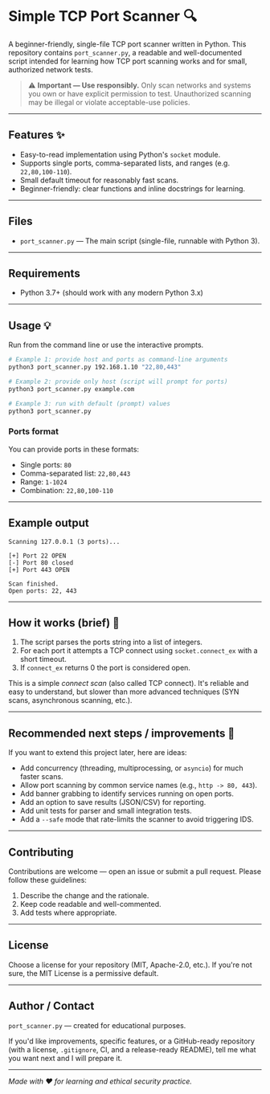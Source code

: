 # Simple TCP Port Scanner 🔍

A beginner-friendly, single-file TCP port scanner written in Python. This repository contains `port_scanner.py`, a readable and well-documented script intended for learning how TCP port scanning works and for small, authorized network tests.

> ⚠️ **Important — Use responsibly.** Only scan networks and systems you own or have explicit permission to test. Unauthorized scanning may be illegal or violate acceptable-use policies.

---

## Features ✨

- Easy-to-read implementation using Python's `socket` module.
- Supports single ports, comma-separated lists, and ranges (e.g. `22,80,100-110`).
- Small default timeout for reasonably fast scans.
- Beginner-friendly: clear functions and inline docstrings for learning.

---

## Files

- `port_scanner.py` — The main script (single-file, runnable with Python 3).

---

## Requirements

- Python 3.7+ (should work with any modern Python 3.x)

---

## Usage 💡

Run from the command line or use the interactive prompts.

```bash
# Example 1: provide host and ports as command-line arguments
python3 port_scanner.py 192.168.1.10 "22,80,443"

# Example 2: provide only host (script will prompt for ports)
python3 port_scanner.py example.com

# Example 3: run with default (prompt) values
python3 port_scanner.py
```

### Ports format

You can provide ports in these formats:
- Single ports: `80`
- Comma-separated list: `22,80,443`
- Range: `1-1024`
- Combination: `22,80,100-110`

---

## Example output

```
Scanning 127.0.0.1 (3 ports)...

[+] Port 22 OPEN
[-] Port 80 closed
[+] Port 443 OPEN

Scan finished.
Open ports: 22, 443
```

---

## How it works (brief) 🧠

1. The script parses the ports string into a list of integers.
2. For each port it attempts a TCP connect using `socket.connect_ex` with a short timeout.
3. If `connect_ex` returns 0 the port is considered open.

This is a simple *connect scan* (also called TCP connect). It's reliable and easy to understand, but slower than more advanced techniques (SYN scans, asynchronous scanning, etc.).

---

## Recommended next steps / improvements 🚀

If you want to extend this project later, here are ideas:

- Add concurrency (threading, multiprocessing, or `asyncio`) for much faster scans.
- Allow port scanning by common service names (e.g., `http -> 80, 443`).
- Add banner grabbing to identify services running on open ports.
- Add an option to save results (JSON/CSV) for reporting.
- Add unit tests for parser and small integration tests.
- Add a `--safe` mode that rate-limits the scanner to avoid triggering IDS.

---

## Contributing

Contributions are welcome — open an issue or submit a pull request. Please follow these guidelines:

1. Describe the change and the rationale.
2. Keep code readable and well-commented.
3. Add tests where appropriate.

---

## License

Choose a license for your repository (MIT, Apache-2.0, etc.). If you're not sure, the MIT License is a permissive default.

---

## Author / Contact

`port_scanner.py` — created for educational purposes.

If you'd like improvements, specific features, or a GitHub-ready repository (with a license, `.gitignore`, CI, and a release-ready README), tell me what you want next and I will prepare it.

---

*Made with ❤️ for learning and ethical security practice.*

